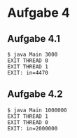 
# Aufgabe 4

## Aufgabe 4.1

```
$ java Main 3000
EXIT THREAD 0
EXIT THREAD 1
EXIT: in=4470
```

## Aufgabe 4.2

```
$ java Main 1000000
EXIT THREAD 1
EXIT THREAD 0
EXIT: in=2000000
```

